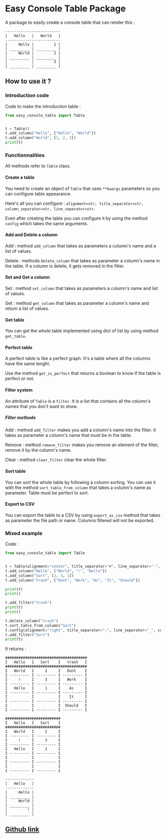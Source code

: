 # Easy Console Table Package

A package to easily create a console table that can render this :
```
-------------------------
|   Hello   |   World   |
-------------------------
|     Hello |         1 |
| _________ | _________ |
|     World |         2 |
| _________ | _________ |
|           |         3 |
| _________ | _________ |
```

## How to use it ?

### Introduction code
Code to make the introduction table :
```py
from easy_console_table import Table


t = Table()
t.add_column("Hello", ["Hello", "World"])
t.add_column("World", [1, 2, 3])
print(t)
```

### Functionnalities

All methods refer to ``Table`` class.

#### Create a table
You need to create an object of ``Table`` that uses ``**kwargs`` parameters so you can configure table appearance.

Here's all you can configure : ``alignment=str, title_separator=str, column_separator=str, line_separator=str``.

Even after creating the table you can configure it by using the method ``config`` which takes the same arguments.

#### Add and Delete a column
Add : method ``add_column`` that takes as parameters a column's name and a list of values.

Delete : methods ``Delete_column`` that takes as parameter a column's name in the table. If a column is delete, it gets removed in the filter.

#### Set and Get a column
Set : method ``set_column`` that takes as parameters a column's name and list of values.

Get : method ``get_column`` that takes as parameter a column's name and return a list of values.

#### Get table
You can get the whole table implemented using dict of list by using method ``get_table``.

#### Perfect table
A perfect table is like a perfect graph. It's a table where all the columns have the same lenght.

Use the method ``get_is_perfect`` that returns a boolean to know if the table is perfect or not.

#### Filter system
An attribute of ``Table`` is a ``filter``. It is a list that contains all the column's names that you don't want to show.

##### Filter methods
Add : method ``add_filter`` makes you add a column's name into the filter. It takes as parameter a column's name that must be in the table.

Remove : method ``remove_filter`` makes you remove an element of the filter, remove it by the column's name.

Clear : method ``clear_filter`` clear the whole filter.

#### Sort table
You can sort the whole table by following a column sorting. You can use it with the method ``sort_table_from_column`` that takes a column's name as parameter. Table must be perfect to sort.

#### Export to CSV
You can export the table to a CSV by using ``export_as_csv`` method that takes as parameter the file path or name. Columns filtered will not be exported.

### Mixed example
Code :
```py
from easy_console_table import Table


t = Table(alignment="center", title_separator="#", line_separator="-", column_separator="I")
t.add_column("Hello", ["World", "!", "Hello"])
t.add_column("Sort", [2, 3, 1])
t.add_column("trash", ["Dont", "Work", "As", "It", "Should"])

print(t)
print()

t.add_filter("trash")
print(t)
print()

t.delete_column("trash")
t.sort_table_from_column("Sort")
t.config(alignment="right", title_separator="-", line_separator="_", column_separator="|")
t.add_filter("Sort")
print(t)
```

It returns :
```
#####################################
I   Hello   I   Sort    I   trash   I
#####################################
I   World   I     2     I   Dont    I
I --------- I --------- I --------- I
I     !     I     3     I   Work    I
I --------- I --------- I --------- I
I   Hello   I     1     I    As     I
I --------- I --------- I --------- I
I           I           I    It     I
I --------- I --------- I --------- I
I           I           I  Should   I
I --------- I --------- I --------- I

#########################
I   Hello   I   Sort    I
#########################
I   World   I     2     I
I --------- I --------- I
I     !     I     3     I
I --------- I --------- I
I   Hello   I     1     I
I --------- I --------- I
I           I           I
I --------- I --------- I
I           I           I
I --------- I --------- I

-------------
|   Hello   |
-------------
|     Hello |
| _________ |
|     World |
| _________ |
|         ! |
| _________ |
```

## [Github link](https://github.com/flastar-fr/easy_console_table)